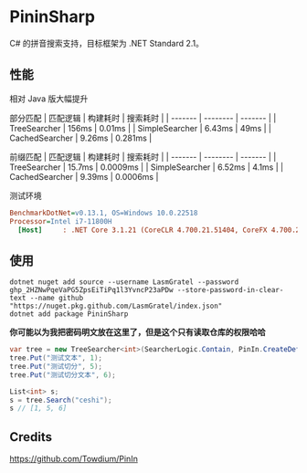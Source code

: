 # PininSharp

C# 的拼音搜索支持，目标框架为 .NET Standard 2.1。

## 性能

相对 Java 版大幅提升

部分匹配
| 匹配逻辑 | 构建耗时 | 搜索耗时 |
| ------- | -------- | ------- |
| TreeSearcher  |  156ms  |  0.01ms |
| SimpleSearcher  |  6.43ms  |  49ms |
| CachedSearcher  |  9.26ms  |  0.281ms |

前缀匹配
| 匹配逻辑 | 构建耗时 | 搜索耗时 |
| ------- | -------- | ------- |
| TreeSearcher  |  15.7ms  |  0.0009ms |
| SimpleSearcher  |  6.52ms  |  4.1ms |
| CachedSearcher  |  9.39ms  |  0.0006ms |

测试环境

``` ini
BenchmarkDotNet=v0.13.1, OS=Windows 10.0.22518
Processor=Intel i7-11800H
  [Host]     : .NET Core 3.1.21 (CoreCLR 4.700.21.51404, CoreFX 4.700.21.51508), X64 RyuJIT
```

## 使用

```shell
dotnet nuget add source --username LasmGratel --password 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 --store-password-in-clear-text --name github "https://nuget.pkg.github.com/LasmGratel/index.json"
dotnet add package PininSharp
```

**你可能以为我把密码明文放在这里了，但是这个只有读取仓库的权限哈哈**

```csharp
var tree = new TreeSearcher<int>(SearcherLogic.Contain, PinIn.CreateDefault());
tree.Put("测试文本", 1);
tree.Put("测试切分", 5);
tree.Put("测试切分文本", 6);

List<int> s;
s = tree.Search("ceshi");
s // [1, 5, 6]
```

## Credits

<https://github.com/Towdium/PinIn>


